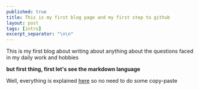 ```yaml
---
published: true
title: This is my first blog page and my first step to github
layout: post
tags: [intro]
excerpt_separator: "\n\n"
---
```

This is my first blog about writing about anything about the questions faced in my daily work and hobbies
   
   
**but first thing, first let's see the markdown language**

Well, everything is explained [here](https://sourceforge.net/p/tinypress/discussion/markdown_syntax#md_ex_pre) so no need to do some copy-paste


